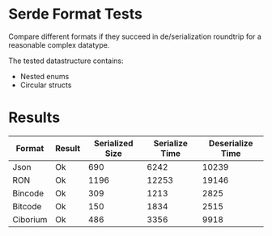 
# Serde Format Tests

Compare different formats if they succeed in de/serialization roundtrip for a reasonable complex datatype.

The tested datastructure contains:
- Nested enums
- Circular structs

# Results

| Format   | Result | Serialized Size | Serialize Time | Deserialize Time |
|----------|--------|-----------------|----------------|------------------|
| Json     | Ok     | 690             | 6242           | 10239            |
| RON      | Ok     | 1196            | 12253          | 19146            |
| Bincode  | Ok     | 309             | 1213           | 2825             |
| Bitcode  | Ok     | 150             | 1834           | 2515             |
| Ciborium | Ok     | 486             | 3356           | 9918             |


